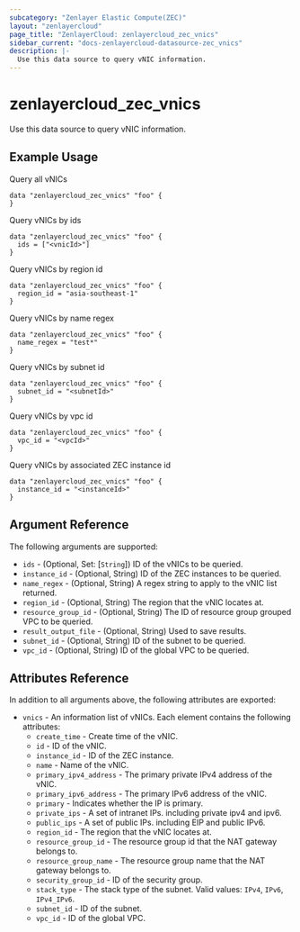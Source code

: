 ```yaml
---
subcategory: "Zenlayer Elastic Compute(ZEC)"
layout: "zenlayercloud"
page_title: "ZenlayerCloud: zenlayercloud_zec_vnics"
sidebar_current: "docs-zenlayercloud-datasource-zec_vnics"
description: |-
  Use this data source to query vNIC information.
---
```


# zenlayercloud_zec_vnics

Use this data source to query vNIC information.

## Example Usage

Query all vNICs

```hcl
data "zenlayercloud_zec_vnics" "foo" {
}
```

Query vNICs by ids

```hcl
data "zenlayercloud_zec_vnics" "foo" {
  ids = ["<vnicId>"]
}
```

Query vNICs by region id

```hcl
data "zenlayercloud_zec_vnics" "foo" {
  region_id = "asia-southeast-1"
}
```

Query vNICs by name regex

```hcl
data "zenlayercloud_zec_vnics" "foo" {
  name_regex = "test*"
}
```

Query vNICs by subnet id

```hcl
data "zenlayercloud_zec_vnics" "foo" {
  subnet_id = "<subnetId>"
}
```

Query vNICs by vpc id

```hcl
data "zenlayercloud_zec_vnics" "foo" {
  vpc_id = "<vpcId>"
}
```

Query vNICs by associated ZEC instance id

```hcl
data "zenlayercloud_zec_vnics" "foo" {
  instance_id = "<instanceId>"
}
```

## Argument Reference

The following arguments are supported:

* `ids` - (Optional, Set: [`String`]) ID of the vNICs to be queried.
* `instance_id` - (Optional, String) ID of the ZEC instances to be queried.
* `name_regex` - (Optional, String) A regex string to apply to the vNIC list returned.
* `region_id` - (Optional, String) The region that the vNIC locates at.
* `resource_group_id` - (Optional, String) The ID of resource group grouped VPC to be queried.
* `result_output_file` - (Optional, String) Used to save results.
* `subnet_id` - (Optional, String) ID of the subnet to be queried.
* `vpc_id` - (Optional, String) ID of the global VPC to be queried.

## Attributes Reference

In addition to all arguments above, the following attributes are exported:

* `vnics` - An information list of vNICs. Each element contains the following attributes:
   * `create_time` - Create time of the vNIC.
   * `id` - ID of the vNIC.
   * `instance_id` - ID of the ZEC instance.
   * `name` - Name of the vNIC.
   * `primary_ipv4_address` - The primary private IPv4 address of the vNIC.
   * `primary_ipv6_address` - The primary IPv6 address of the vNIC.
   * `primary` - Indicates whether the IP is primary.
   * `private_ips` - A set of intranet IPs. including private ipv4 and ipv6.
   * `public_ips` - A set of public IPs. including EIP and public IPv6.
   * `region_id` - The region that the vNIC locates at.
   * `resource_group_id` - The resource group id that the NAT gateway belongs to.
   * `resource_group_name` - The resource group name that the NAT gateway belongs to.
   * `security_group_id` - ID of the security group.
   * `stack_type` - The stack type of the subnet. Valid values: `IPv4`, `IPv6`, `IPv4_IPv6`.
   * `subnet_id` - ID of the subnet.
   * `vpc_id` - ID of the global VPC.


